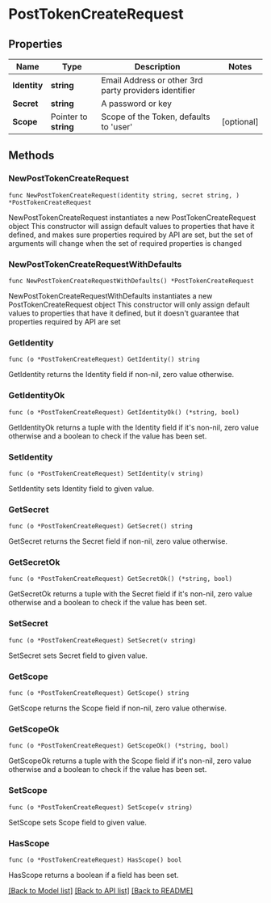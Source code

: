 # PostTokenCreateRequest

## Properties

Name | Type | Description | Notes
------------ | ------------- | ------------- | -------------
**Identity** | **string** | Email Address or other 3rd party providers identifier | 
**Secret** | **string** | A password or key | 
**Scope** | Pointer to **string** | Scope of the Token, defaults to &#39;user&#39; | [optional] 

## Methods

### NewPostTokenCreateRequest

`func NewPostTokenCreateRequest(identity string, secret string, ) *PostTokenCreateRequest`

NewPostTokenCreateRequest instantiates a new PostTokenCreateRequest object
This constructor will assign default values to properties that have it defined,
and makes sure properties required by API are set, but the set of arguments
will change when the set of required properties is changed

### NewPostTokenCreateRequestWithDefaults

`func NewPostTokenCreateRequestWithDefaults() *PostTokenCreateRequest`

NewPostTokenCreateRequestWithDefaults instantiates a new PostTokenCreateRequest object
This constructor will only assign default values to properties that have it defined,
but it doesn't guarantee that properties required by API are set

### GetIdentity

`func (o *PostTokenCreateRequest) GetIdentity() string`

GetIdentity returns the Identity field if non-nil, zero value otherwise.

### GetIdentityOk

`func (o *PostTokenCreateRequest) GetIdentityOk() (*string, bool)`

GetIdentityOk returns a tuple with the Identity field if it's non-nil, zero value otherwise
and a boolean to check if the value has been set.

### SetIdentity

`func (o *PostTokenCreateRequest) SetIdentity(v string)`

SetIdentity sets Identity field to given value.


### GetSecret

`func (o *PostTokenCreateRequest) GetSecret() string`

GetSecret returns the Secret field if non-nil, zero value otherwise.

### GetSecretOk

`func (o *PostTokenCreateRequest) GetSecretOk() (*string, bool)`

GetSecretOk returns a tuple with the Secret field if it's non-nil, zero value otherwise
and a boolean to check if the value has been set.

### SetSecret

`func (o *PostTokenCreateRequest) SetSecret(v string)`

SetSecret sets Secret field to given value.


### GetScope

`func (o *PostTokenCreateRequest) GetScope() string`

GetScope returns the Scope field if non-nil, zero value otherwise.

### GetScopeOk

`func (o *PostTokenCreateRequest) GetScopeOk() (*string, bool)`

GetScopeOk returns a tuple with the Scope field if it's non-nil, zero value otherwise
and a boolean to check if the value has been set.

### SetScope

`func (o *PostTokenCreateRequest) SetScope(v string)`

SetScope sets Scope field to given value.

### HasScope

`func (o *PostTokenCreateRequest) HasScope() bool`

HasScope returns a boolean if a field has been set.


[[Back to Model list]](../README.md#documentation-for-models) [[Back to API list]](../README.md#documentation-for-api-endpoints) [[Back to README]](../README.md)


